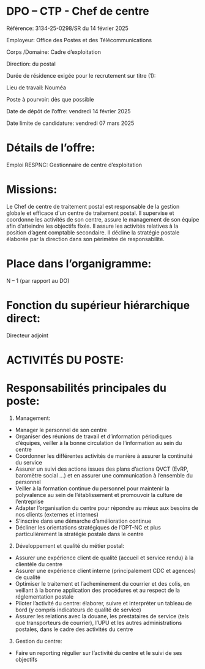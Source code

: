 # DPO – CTP - Chef de centre

Référence: 3134-25-0298/SR du 14 février 2025

Employeur: Office des Postes et des Télécommunications

Corps /Domaine: Cadre d’exploitation

Direction: du postal

Durée de résidence exigée pour le recrutement sur titre (1):

Lieu de travail: Nouméa

Poste à pourvoir: dès que possible

Date de dépôt de l’offre: vendredi 14 février 2025

Date limite de candidature: vendredi 07 mars 2025

# Détails de l’offre:

Emploi RESPNC: Gestionnaire de centre d’exploitation

# Missions:

Le Chef de centre de traitement postal est responsable de la gestion globale et efficace d'un centre de traitement postal. Il supervise et coordonne les activités de son centre, assure le management de son équipe afin d’atteindre les objectifs fixés. Il assure les activités relatives à la position d’agent comptable secondaire. Il décline la stratégie postale élaborée par la direction dans son périmètre de responsabilité.

# Place dans l’organigramme:

N – 1 (par rapport au DO)

# Fonction du supérieur hiérarchique direct:

Directeur adjoint

# ACTIVITÉS DU POSTE:

# Responsabilités principales du poste:

1. Management:
- Manager le personnel de son centre
- Organiser des réunions de travail et d’information périodiques d’équipes, veiller à la bonne circulation de l’information au sein du centre
- Coordonner les différentes activités de manière à assurer la continuité du service
- Assurer un suivi des actions issues des plans d’actions QVCT (EvRP, baromètre social …) et en assurer une communication à l’ensemble du personnel
- Veiller à la formation continue du personnel pour maintenir la polyvalence au sein de l’établissement et promouvoir la culture de l’entreprise
- Adapter l’organisation du centre pour répondre au mieux aux besoins de nos clients (externes et internes)
- S’inscrire dans une démarche d’amélioration continue
- Décliner les orientations stratégiques de l’OPT-NC et plus particulièrement la stratégie postale dans le centre
2. Développement et qualité du métier postal:
- Assurer une expérience client de qualité (accueil et service rendu) à la clientèle du centre
- Assurer une expérience client interne (principalement CDC et agences) de qualité
- Optimiser le traitement et l’acheminement du courrier et des colis, en veillant à la bonne application des procédures et au respect de la réglementation postale
- Piloter l’activité du centre: élaborer, suivre et interpréter un tableau de bord (y compris indicateurs de qualité de service)
- Assurer les relations avec la douane, les prestataires de service (tels que transporteurs de courrier), l’UPU et les autres administrations postales, dans le cadre des activités du centre
3. Gestion du centre:
- Faire un reporting régulier sur l’activité du centre et le suivi de ses objectifs